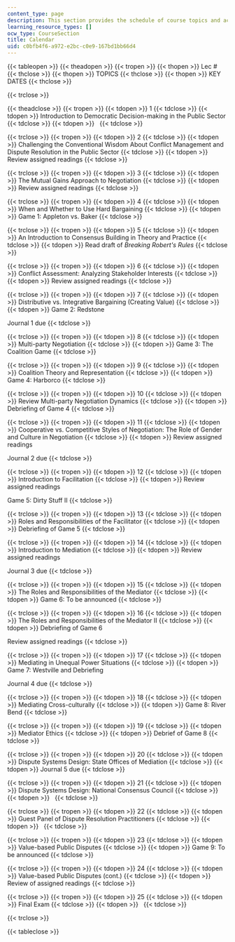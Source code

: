 ```yaml
---
content_type: page
description: This section provides the schedule of course topics and activities.
learning_resource_types: []
ocw_type: CourseSection
title: Calendar
uid: c0bfb4f6-a972-e2bc-c0e9-167bd1bb66d4
---
```


{{< tableopen >}}
{{< theadopen >}}
{{< tropen >}}
{{< thopen >}}
Lec #
{{< thclose >}}
{{< thopen >}}
TOPICS
{{< thclose >}}
{{< thopen >}}
KEY DATES
{{< thclose >}}

{{< trclose >}}

{{< theadclose >}}
{{< tropen >}}
{{< tdopen >}}
1
{{< tdclose >}}
{{< tdopen >}}
Introduction to Democratic Decision-making in the Public Sector
{{< tdclose >}}
{{< tdopen >}}
 
{{< tdclose >}}

{{< trclose >}}
{{< tropen >}}
{{< tdopen >}}
2
{{< tdclose >}}
{{< tdopen >}}
Challenging the Conventional Wisdom About Conflict Management and Dispute Resolution in the Public Sector
{{< tdclose >}}
{{< tdopen >}}
Review assigned readings
{{< tdclose >}}

{{< trclose >}}
{{< tropen >}}
{{< tdopen >}}
3
{{< tdclose >}}
{{< tdopen >}}
The Mutual Gains Approach to Negotiation
{{< tdclose >}}
{{< tdopen >}}
Review assigned readings
{{< tdclose >}}

{{< trclose >}}
{{< tropen >}}
{{< tdopen >}}
4
{{< tdclose >}}
{{< tdopen >}}
When and Whether to Use Hard Bargaining
{{< tdclose >}}
{{< tdopen >}}
Game 1: Appleton vs. Baker
{{< tdclose >}}

{{< trclose >}}
{{< tropen >}}
{{< tdopen >}}
5
{{< tdclose >}}
{{< tdopen >}}
An Introduction to Consensus Building in Theory and Practice
{{< tdclose >}}
{{< tdopen >}}
Read draft of _Breaking Robert's Rules_
{{< tdclose >}}

{{< trclose >}}
{{< tropen >}}
{{< tdopen >}}
6
{{< tdclose >}}
{{< tdopen >}}
Conflict Assessment: Analyzing Stakeholder Interests
{{< tdclose >}}
{{< tdopen >}}
Review assigned readings
{{< tdclose >}}

{{< trclose >}}
{{< tropen >}}
{{< tdopen >}}
7
{{< tdclose >}}
{{< tdopen >}}
Distributive vs. Integrative Bargaining (Creating Value)
{{< tdclose >}}
{{< tdopen >}}
Game 2: Redstone  
  
Journal 1 due
{{< tdclose >}}

{{< trclose >}}
{{< tropen >}}
{{< tdopen >}}
8
{{< tdclose >}}
{{< tdopen >}}
Multi-party Negotiation
{{< tdclose >}}
{{< tdopen >}}
Game 3: The Coalition Game
{{< tdclose >}}

{{< trclose >}}
{{< tropen >}}
{{< tdopen >}}
9
{{< tdclose >}}
{{< tdopen >}}
Coalition Theory and Representation
{{< tdclose >}}
{{< tdopen >}}
Game 4: Harborco
{{< tdclose >}}

{{< trclose >}}
{{< tropen >}}
{{< tdopen >}}
10
{{< tdclose >}}
{{< tdopen >}}
Review Multi-party Negotiation Dynamics
{{< tdclose >}}
{{< tdopen >}}
Debriefing of Game 4
{{< tdclose >}}

{{< trclose >}}
{{< tropen >}}
{{< tdopen >}}
11
{{< tdclose >}}
{{< tdopen >}}
Cooperative vs. Competitive Styles of Negotiation: The Role of Gender and Culture in Negotiation
{{< tdclose >}}
{{< tdopen >}}
Review assigned readings  
  
Journal 2 due
{{< tdclose >}}

{{< trclose >}}
{{< tropen >}}
{{< tdopen >}}
12
{{< tdclose >}}
{{< tdopen >}}
Introduction to Facilitation
{{< tdclose >}}
{{< tdopen >}}
Review assigned readings  
  
Game 5: Dirty Stuff II
{{< tdclose >}}

{{< trclose >}}
{{< tropen >}}
{{< tdopen >}}
13
{{< tdclose >}}
{{< tdopen >}}
Roles and Responsibilities of the Facilitator
{{< tdclose >}}
{{< tdopen >}}
Debriefing of Game 5
{{< tdclose >}}

{{< trclose >}}
{{< tropen >}}
{{< tdopen >}}
14
{{< tdclose >}}
{{< tdopen >}}
Introduction to Mediation
{{< tdclose >}}
{{< tdopen >}}
Review assigned readings  
  
Journal 3 due
{{< tdclose >}}

{{< trclose >}}
{{< tropen >}}
{{< tdopen >}}
15
{{< tdclose >}}
{{< tdopen >}}
The Roles and Responsibilities of the Mediator
{{< tdclose >}}
{{< tdopen >}}
Game 6: To be announced
{{< tdclose >}}

{{< trclose >}}
{{< tropen >}}
{{< tdopen >}}
16
{{< tdclose >}}
{{< tdopen >}}
The Roles and Responsibilities of the Mediator II
{{< tdclose >}}
{{< tdopen >}}
Debriefing of Game 6  
  
Review assigned readings
{{< tdclose >}}

{{< trclose >}}
{{< tropen >}}
{{< tdopen >}}
17
{{< tdclose >}}
{{< tdopen >}}
Mediating in Unequal Power Situations
{{< tdclose >}}
{{< tdopen >}}
Game 7: Westville and Debriefing  
  
Journal 4 due
{{< tdclose >}}

{{< trclose >}}
{{< tropen >}}
{{< tdopen >}}
18
{{< tdclose >}}
{{< tdopen >}}
Mediating Cross-culturally
{{< tdclose >}}
{{< tdopen >}}
Game 8: River Bend
{{< tdclose >}}

{{< trclose >}}
{{< tropen >}}
{{< tdopen >}}
19
{{< tdclose >}}
{{< tdopen >}}
Mediator Ethics
{{< tdclose >}}
{{< tdopen >}}
Debrief of Game 8
{{< tdclose >}}

{{< trclose >}}
{{< tropen >}}
{{< tdopen >}}
20
{{< tdclose >}}
{{< tdopen >}}
Dispute Systems Design: State Offices of Mediation
{{< tdclose >}}
{{< tdopen >}}
Journal 5 due
{{< tdclose >}}

{{< trclose >}}
{{< tropen >}}
{{< tdopen >}}
21
{{< tdclose >}}
{{< tdopen >}}
Dispute Systems Design: National Consensus Council
{{< tdclose >}}
{{< tdopen >}}
 
{{< tdclose >}}

{{< trclose >}}
{{< tropen >}}
{{< tdopen >}}
22
{{< tdclose >}}
{{< tdopen >}}
Guest Panel of Dispute Resolution Practitioners
{{< tdclose >}}
{{< tdopen >}}
 
{{< tdclose >}}

{{< trclose >}}
{{< tropen >}}
{{< tdopen >}}
23
{{< tdclose >}}
{{< tdopen >}}
Value-based Public Disputes
{{< tdclose >}}
{{< tdopen >}}
Game 9: To be announced
{{< tdclose >}}

{{< trclose >}}
{{< tropen >}}
{{< tdopen >}}
24
{{< tdclose >}}
{{< tdopen >}}
Value-based Public Disputes (cont.)
{{< tdclose >}}
{{< tdopen >}}
Review of assigned readings
{{< tdclose >}}

{{< trclose >}}
{{< tropen >}}
{{< tdopen >}}
25
{{< tdclose >}}
{{< tdopen >}}
Final Exam
{{< tdclose >}}
{{< tdopen >}}
 
{{< tdclose >}}

{{< trclose >}}

{{< tableclose >}}